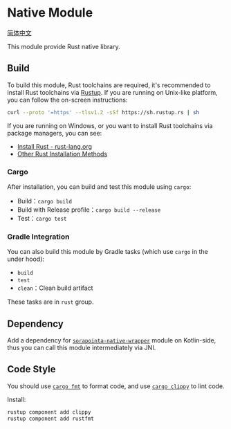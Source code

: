 # Native Module

[简体中文](README.zh-CN.md)

This module provide Rust native library.

## Build

To build this module, Rust toolchains are required,
it's recommended to install Rust toolchains via [Rustup](https://rustup.rs/).
If you are running on Unix-like platform, you can follow the on-screen instructions:

```bash
curl --proto '=https' --tlsv1.2 -sSf https://sh.rustup.rs | sh
```

If you are running on Windows, 
or you want to install Rust toolchains via package managers,
you can see:

- [Install Rust - rust-lang.org](https://www.rust-lang.org/tools/install)
- [Other Rust Installation Methods](https://forge.rust-lang.org/infra/other-installation-methods.html)

### Cargo

After installation, you can build and test this module using `cargo`:

- Build：`cargo build`
- Build with Release profile：`cargo build --release`
- Test：`cargo test`

### Gradle Integration

You can also build this module by Gradle tasks
(which use `cargo` in the under hood): 

- `build`
- `test`
- `clean`：Clean build artifact

These tasks are in `rust` group.

## Dependency

Add a dependency for [`sorapointa-native-wrapper`](../sorapointa-native-wrapper/README.md) module on Kotlin-side,
thus you can call this module intermediately via JNI.

## Code Style

You should use [`cargo fmt`](https://github.com/rust-lang/rustfmt) to format code,
and use [`cargo clippy`](https://github.com/rust-lang/rust-clippy) to lint code.

Install:

```bash
rustup component add clippy
rustup component add rustfmt
```
